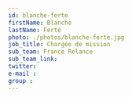 ```yaml
---
id: blanche-ferte
firstName: Blanche
lastName: Ferté
photo: ./photos/blanche-ferte.jpg
job_title: Chargée de mission
sub_team: France Relance
sub_team_link:
twitter:
e-mail :
group :
---
```

